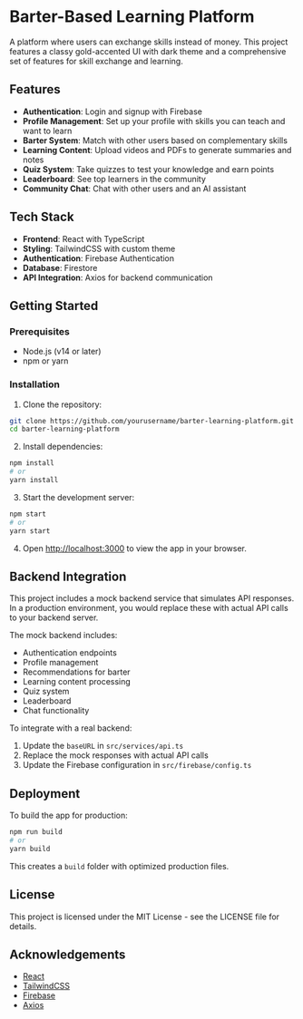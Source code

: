 # Barter-Based Learning Platform

A platform where users can exchange skills instead of money. This project features a classy gold-accented UI with dark theme and a comprehensive set of features for skill exchange and learning.

## Features

- **Authentication**: Login and signup with Firebase
- **Profile Management**: Set up your profile with skills you can teach and want to learn
- **Barter System**: Match with other users based on complementary skills
- **Learning Content**: Upload videos and PDFs to generate summaries and notes
- **Quiz System**: Take quizzes to test your knowledge and earn points
- **Leaderboard**: See top learners in the community
- **Community Chat**: Chat with other users and an AI assistant

## Tech Stack

- **Frontend**: React with TypeScript
- **Styling**: TailwindCSS with custom theme
- **Authentication**: Firebase Authentication
- **Database**: Firestore
- **API Integration**: Axios for backend communication

## Getting Started

### Prerequisites

- Node.js (v14 or later)
- npm or yarn

### Installation

1. Clone the repository:
```bash
git clone https://github.com/yourusername/barter-learning-platform.git
cd barter-learning-platform
```

2. Install dependencies:
```bash
npm install
# or
yarn install
```

3. Start the development server:
```bash
npm start
# or
yarn start
```

4. Open [http://localhost:3000](http://localhost:3000) to view the app in your browser.

## Backend Integration

This project includes a mock backend service that simulates API responses. In a production environment, you would replace these with actual API calls to your backend server.

The mock backend includes:
- Authentication endpoints
- Profile management
- Recommendations for barter
- Learning content processing
- Quiz system
- Leaderboard
- Chat functionality

To integrate with a real backend:
1. Update the `baseURL` in `src/services/api.ts`
2. Replace the mock responses with actual API calls
3. Update the Firebase configuration in `src/firebase/config.ts`

## Deployment

To build the app for production:

```bash
npm run build
# or
yarn build
```

This creates a `build` folder with optimized production files.

## License

This project is licensed under the MIT License - see the LICENSE file for details.

## Acknowledgements

- [React](https://reactjs.org/)
- [TailwindCSS](https://tailwindcss.com/)
- [Firebase](https://firebase.google.com/)
- [Axios](https://axios-http.com/)


